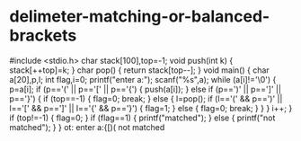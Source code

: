 # delimeter-matching-or-balanced-brackets
#include <stdio.h>
char stack[100],top=-1;
void push(int k)
{
    stack[++top]=k;
}
char pop()
{
    return stack[top--];
}
void main()
{
    char a[20],p,l;
    int flag,i=0;
    printf("enter a:");
    scanf("%s",a);
    while (a[i]!='\0')
    {
        p=a[i];
        if (p=='(' || p=='[' || p=='{')
        {
            push(a[i]);
        }
        else if (p==')' || p==']' || p=='}')
        {
            if (top==-1)
            {
                flag=0;
                break;
            }
            else
            {
                l=pop();
                if (l=='(' && p==')' || l=='[' && p==']' || l=='{' && p=='}')
                {
                    flag=1;
                }
                else
                {
                    flag=0;
                    break;
                }
            }
        }
        i++;
    }
    if (top!=-1)
    {
        flag=0;
    }
    if (flag==1)
    {
        printf("matched");
    }
    else
    {
        printf("not matched");
    }
}
ot:
enter a:{[)(
not matched

